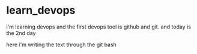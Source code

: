 # learn_devops
i'm learning devops  and the first devops tool is github and git.
and today is the 2nd day

here i'm writing the text through the git bash
